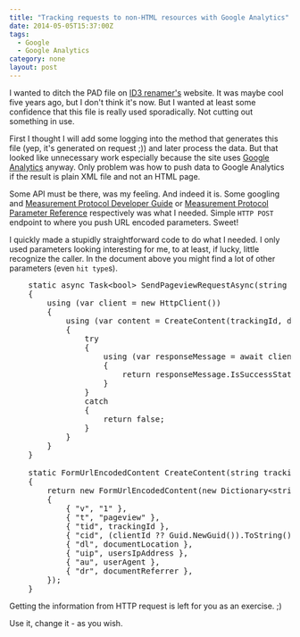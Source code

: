 ```yaml
---
title: "Tracking requests to non-HTML resources with Google Analytics"
date: 2014-05-05T15:37:00Z
tags:
  - Google
  - Google Analytics
category: none
layout: post
---
```

I wanted to ditch the PAD file on [ID3 renamer's][1] website. It was maybe cool five years ago, but I don't think it's now. But I wanted at least some confidence that this file is really used sporadically. Not cutting out something in use. 

<!-- excerpt -->

First I thought I will add some logging into the method that generates this file (yep, it's generated on request ;)) and later process the data. But that looked like unnecessary work especially because the site uses [Google Analytics][2] anyway. Only problem was how to push data to Google Analytics if the result is plain XML file and not an HTML page. 

Some API must be there, was my feeling. And indeed it is. Some googling and [Measurement Protocol Developer Guide][4] or [Measurement Protocol Parameter Reference][3] respectively was what I needed. Simple `HTTP POST` endpoint to where you push URL encoded parameters. Sweet!

I quickly made a stupidly straightforward code to do what I needed. I only used parameters looking interesting for me, to at least, if lucky, little recognize the caller. In the document above you might find a lot of other parameters (even `hit type`s).

<pre class="brush:csharp">
	static async Task&lt;bool&gt; SendPageviewRequestAsync(string trackingId, string documentLocation, string usersIpAddress, string userAgent, string documentReferrer, Guid? clientId = null)
	{
		using (var client = new HttpClient())
		{
			using (var content = CreateContent(trackingId, documentLocation, usersIpAddress, userAgent, documentReferrer, clientId))
			{
				try
				{
					using (var responseMessage = await client.PostAsync("http://www.google-analytics.com/collect", content).ConfigureAwait(false))
					{
						return responseMessage.IsSuccessStatusCode;
					}
				}
				catch
				{
					return false;
				}
			}
		}
	}

	static FormUrlEncodedContent CreateContent(string trackingId, string documentLocation, string usersIpAddress, string userAgent, string documentReferrer, Guid? clientId = null)
	{
		return new FormUrlEncodedContent(new Dictionary&lt;string, string&gt;() 
		{ 
			{ "v", "1" },
			{ "t", "pageview" },
			{ "tid", trackingId },
			{ "cid", (clientId ?? Guid.NewGuid()).ToString() },
			{ "dl", documentLocation },
			{ "uip", usersIpAddress },
			{ "au", userAgent },
			{ "dr", documentReferrer },
		});
	}
</pre>

Getting the information from HTTP request is left for you as an exercise. ;) 

Use it, change it - as you wish. 

[1]: http://www.id3renamer.com
[2]: http://www.google.com/analytics/
[3]: https://developers.google.com/analytics/devguides/collection/protocol/v1/parameters
[4]: https://developers.google.com/analytics/devguides/collection/protocol/v1/devguide
